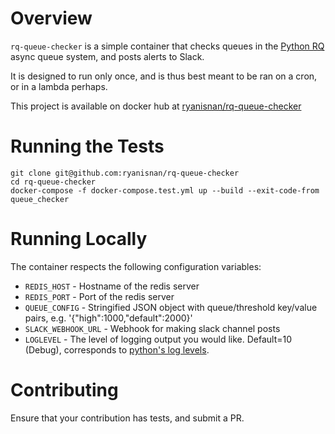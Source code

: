 # Overview

`rq-queue-checker` is a simple container that checks queues in the [Python RQ](https://python-rq.org/) async queue system, and posts alerts to Slack.

It is designed to run only once, and is thus best meant to be ran on a cron, or in a lambda perhaps.

This project is available on docker hub at [ryanisnan/rq-queue-checker](https://cloud.docker.com/repository/docker/ryanisnan/rq-queue-checker)

# Running the Tests

```
git clone git@github.com:ryanisnan/rq-queue-checker
cd rq-queue-checker
docker-compose -f docker-compose.test.yml up --build --exit-code-from queue_checker
```

# Running Locally

The container respects the following configuration variables:

- `REDIS_HOST` - Hostname of the redis server
- `REDIS_PORT` - Port of the redis server
- `QUEUE_CONFIG` - Stringified JSON object with queue/threshold key/value pairs, e.g. '{"high":1000,"default":2000}'
- `SLACK_WEBHOOK_URL` - Webhook for making slack channel posts
- `LOGLEVEL` - The level of logging output you would like. Default=10 (Debug), corresponds to [python's log levels](https://docs.python.org/3/library/logging.html#logging-levels).

# Contributing

Ensure that your contribution has tests, and submit a PR.
